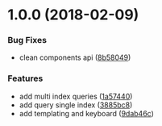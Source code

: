 <a name="1.0.0"></a>
# 1.0.0 (2018-02-09)


### Bug Fixes

* clean components api ([8b58049](https://github.com/julon/pianow/commit/8b58049))


### Features

* add multi index queries ([1a57440](https://github.com/julon/pianow/commit/1a57440))
* add query single index ([3885bc8](https://github.com/julon/pianow/commit/3885bc8))
* add templating and keyboard ([9dab46c](https://github.com/julon/pianow/commit/9dab46c))
